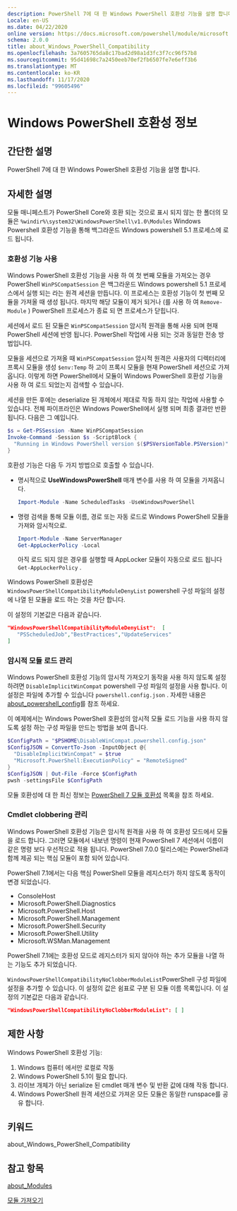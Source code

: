 ```yaml
---
description: PowerShell 7에 대 한 Windows PowerShell 호환성 기능을 설명 합니다.
Locale: en-US
ms.date: 04/22/2020
online version: https://docs.microsoft.com/powershell/module/microsoft.powershell.core/about/about_windows_powershell_compatibility?view=powershell-7.2&WT.mc_id=ps-gethelp
schema: 2.0.0
title: about_Windows_PowerShell_Compatibility
ms.openlocfilehash: 3a7605765da8c17bad2d98a1d3fc3f7cc96f57b8
ms.sourcegitcommit: 95d41698c7a2450eeb70ef2fb6507fe7e6eff3b6
ms.translationtype: MT
ms.contentlocale: ko-KR
ms.lasthandoff: 11/17/2020
ms.locfileid: "99605496"
---
```

# <a name="about-windows-powershell-compatibility"></a>Windows PowerShell 호환성 정보

## <a name="short-description"></a>간단한 설명

PowerShell 7에 대 한 Windows PowerShell 호환성 기능을 설명 합니다.

## <a name="long-description"></a>자세한 설명

모듈 매니페스트가 PowerShell Core와 호환 되는 것으로 표시 되지 않는 한 폴더의 모듈은 `%windir%\system32\WindowsPowerShell\v1.0\Modules` Windows Powershell 호환성 기능을 통해 백그라운드 Windows powershell 5.1 프로세스에 로드 됩니다.

### <a name="using-the-compatibility-feature"></a>호환성 기능 사용

Windows PowerShell 호환성 기능을 사용 하 여 첫 번째 모듈을 가져오는 경우 PowerShell `WinPSCompatSession` 은 백그라운드 Windows powershell 5.1 프로세스에서 실행 되는 라는 원격 세션을 만듭니다. 이 프로세스는 호환성 기능이 첫 번째 모듈을 가져올 때 생성 됩니다. 마지막 해당 모듈이 제거 되거나 (를 사용 하 여 `Remove-Module` ) PowerShell 프로세스가 종료 되 면 프로세스가 닫힙니다.

세션에서 로드 된 모듈은 `WinPSCompatSession` 암시적 원격을 통해 사용 되며 현재 PowerShell 세션에 반영 됩니다. PowerShell 작업에 사용 되는 것과 동일한 전송 방법입니다.

모듈을 세션으로 가져올 때 `WinPSCompatSession` 암시적 원격은 사용자의 디렉터리에 프록시 모듈을 생성 `$env:Temp` 하 고이 프록시 모듈을 현재 PowerShell 세션으로 가져옵니다. 이렇게 하면 PowerShell에서 모듈이 Windows PowerShell 호환성 기능을 사용 하 여 로드 되었는지 검색할 수 있습니다.

세션을 만든 후에는 deserialize 된 개체에서 제대로 작동 하지 않는 작업에 사용할 수 있습니다. 전체 파이프라인은 Windows PowerShell에서 실행 되며 최종 결과만 반환 됩니다. 다음은 그 예입니다. 

```powershell
$s = Get-PSSession -Name WinPSCompatSession
Invoke-Command -Session $s -ScriptBlock {
  "Running in Windows PowerShell version $($PSVersionTable.PSVersion)"
}
```

호환성 기능은 다음 두 가지 방법으로 호출할 수 있습니다.

- 명시적으로 **UseWindowsPowerShell** 매개 변수를 사용 하 여 모듈을 가져옵니다.

   ```powershell
   Import-Module -Name ScheduledTasks -UseWindowsPowerShell
   ```

- 명령 검색을 통해 모듈 이름, 경로 또는 자동 로드로 Windows PowerShell 모듈을 가져와 암시적으로.

   ```powershell
   Import-Module -Name ServerManager
   Get-AppLockerPolicy -Local
   ```

   아직 로드 되지 않은 경우를 실행할 때 AppLocker 모듈이 자동으로 로드 됩니다  `Get-AppLockerPolicy` .

Windows PowerShell 호환성은 `WindowsPowerShellCompatibilityModuleDenyList` powershell 구성 파일의 설정에 나열 된 모듈을 로드 하는 것을 차단 합니다.

이 설정의 기본값은 다음과 같습니다.

```json
"WindowsPowerShellCompatibilityModuleDenyList":  [
   "PSScheduledJob","BestPractices","UpdateServices"
]
```

### <a name="managing-implicit-module-loading"></a>암시적 모듈 로드 관리

Windows PowerShell 호환성 기능의 암시적 가져오기 동작을 사용 하지 않도록 설정 하려면 `DisableImplicitWinCompat` powershell 구성 파일의 설정을 사용 합니다. 이 설정은 파일에 추가할 수 있습니다 `powershell.config.json` . 자세한 내용은 [about_powershell_config](about_powershell_config.md)를 참조 하세요.

이 예제에서는 Windows PowerShell 호환성의 암시적 모듈 로드 기능을 사용 하지 않도록 설정 하는 구성 파일을 만드는 방법을 보여 줍니다.

```powershell
$ConfigPath = "$PSHOME\DisableWinCompat.powershell.config.json"
$ConfigJSON = ConvertTo-Json -InputObject @{
  "DisableImplicitWinCompat" = $true
  "Microsoft.PowerShell:ExecutionPolicy" = "RemoteSigned"
}
$ConfigJSON | Out-File -Force $ConfigPath
pwsh -settingsFile $ConfigPath
```

모듈 호환성에 대 한 최신 정보는 [PowerShell 7 모듈 호환성](https://aka.ms/PSModuleCompat) 목록을 참조 하세요.

### <a name="managing-cmdlet-clobbering"></a>Cmdlet clobbering 관리

Windows PowerShell 호환성 기능은 암시적 원격을 사용 하 여 호환성 모드에서 모듈을 로드 합니다. 그러면 모듈에서 내보낸 명령이 현재 PowerShell 7 세션에서 이름이 같은 명령 보다 우선적으로 적용 됩니다. PowerShell 7.0.0 릴리스에는 PowerShell과 함께 제공 되는 핵심 모듈이 포함 되어 있습니다.

PowerShell 7.1에서는 다음 핵심 PowerShell 모듈을 레지스터가 하지 않도록 동작이 변경 되었습니다.

- ConsoleHost
- Microsoft.PowerShell.Diagnostics
- Microsoft.PowerShell.Host
- Microsoft.PowerShell.Management
- Microsoft.PowerShell.Security
- Microsoft.PowerShell.Utility
- Microsoft.WSMan.Management

PowerShell 7.1에는 호환성 모드로 레지스터가 되지 않아야 하는 추가 모듈을 나열 하는 기능도 추가 되었습니다.

`WindowsPowerShellCompatibilityNoClobberModuleList`PowerShell 구성 파일에 설정을 추가할 수 있습니다. 이 설정의 값은 쉼표로 구분 된 모듈 이름 목록입니다. 이 설정의 기본값은 다음과 같습니다.

```json
"WindowsPowerShellCompatibilityNoClobberModuleList": [ ]
```

## <a name="limitations"></a>제한 사항

Windows PowerShell 호환성 기능:

1. Windows 컴퓨터 에서만 로컬로 작동
1. Windows PowerShell 5.1이 필요 합니다.
1. 라이브 개체가 아닌 serialize 된 cmdlet 매개 변수 및 반환 값에 대해 작동 합니다.
1. Windows PowerShell 원격 세션으로 가져온 모든 모듈은 동일한 runspace를 공유 합니다.

## <a name="keywords"></a>키워드

about_Windows_PowerShell_Compatibility

## <a name="see-also"></a>참고 항목

[about_Modules](about_Modules.md)

[모듈 가져오기](xref:Microsoft.PowerShell.Core.Import-Module)

